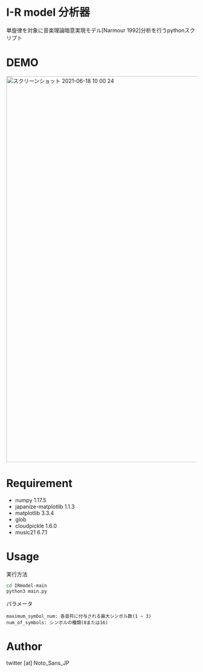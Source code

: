  # I-R model 分析器
単旋律を対象に音楽理論暗意実現モデル[Narmour 1992]分析を行うpythonスクリプト

# DEMO
<img width="1022" alt="スクリーンショット 2021-06-18 10 00 24" src="https://user-images.githubusercontent.com/25402754/122490300-a9b7f880-d01c-11eb-902e-05126eb2c836.png">




# Requirement

* numpy 1.17.5
* japanize-matplotlib 1.1.3
* matplotlib 3.3.4
* glob
* cloudpickle 1.6.0
* music21 6.7.1

# Usage

実行方法
```bash
cd IRmodel-main
python3 main.py
```

パラメータ
``` Python: main.py
maximum_symbol_num: 各音符に付与される最大シンボル数(1 ~ 3)
num_of_symbols: シンボルの種類(8または16)
```
# Author
twitter [at] Noto_Sans_JP


